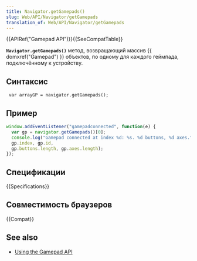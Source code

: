 ```yaml
---
title: Navigator.getGamepads()
slug: Web/API/Navigator/getGamepads
translation_of: Web/API/Navigator/getGamepads
---
```


{{APIRef("Gamepad API")}}{{SeeCompatTable}}

**`Navigator.getGamepads()`** метод, возвращающий массив {{ domxref("Gamepad") }} объектов, по одному для каждого геймпада, подключённому к устройству.

## Синтаксис

```
 var arrayGP = navigator.getGamepads();
```

## Пример

```js
window.addEventListener("gamepadconnected", function(e) {
  var gp = navigator.getGamepads()[0];
  console.log("Gamepad connected at index %d: %s. %d buttons, %d axes.",
  gp.index, gp.id,
  gp.buttons.length, gp.axes.length);
});
```

## Спецификации

{{Specifications}}

## Совместимость браузеров

{{Compat}}

## See also

- [Using the Gamepad API](/ru/docs/Web/Guide/API/Gamepad)
